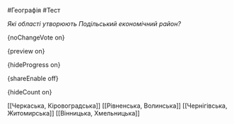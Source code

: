 #Географія #Тест

*Які області утворюють Подільський економічний район?*

{noChangeVote on}

{preview on}

{hideProgress on}

{shareEnable off}

{hideCount on}

[[Черкаська, Кіровоградська]]
[[Рівненська, Волинська]]
[[Чернігівська, Житомирська]]
[[Вінницька, Хмельницька]]
